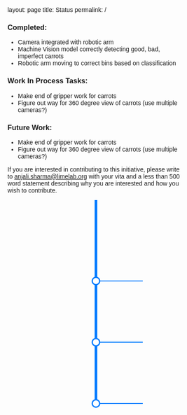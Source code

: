 layout: page
title: Status
permalink: /

### Completed:
- Camera integrated with robotic arm
- Machine Vision model correctly detecting good, bad, imperfect carrots
- Robotic arm moving to correct bins based on classification

### Work In Process Tasks:
- Make end of gripper work for carrots
- Figure out way for 360 degree view of carrots (use multiple cameras?)

### Future Work:
- Make end of gripper work for carrots
- Figure out way for 360 degree view of carrots (use multiple cameras?)

If you are interested in contributing to this initiative, please write to anjali.sharma@limelab.org with your vita and a less than 500 word statement describing why you are interested and how you wish to contribute.

<!-- Timeline section starts here -->
<div class="timeline">
    <!-- Event 1 -->
    <div class="circle">
        <a href="https://youtu.be/nLxlBb88Mvs?feature=shared" target="_blank" class="tooltip">YouTube Video</a>
        <div class="horizontal-line"></div>
        <div class="tooltip-box">YouTube Video</div>
    </div>
    <!-- Event 2 -->
    <div class="circle">
        <a href="https://youtu.be/nLxlBb88Mvs?feature=shared" target="_blank" class="tooltip">Vid2</a>
        <div class="horizontal-line"></div>
        <div class="tooltip-box">Vid2</div>
    </div>
    <!-- Event 3 -->
    <div class="circle">
        <a href="https://youtu.be/nLxlBb88Mvs?feature=shared" target="_blank" class="tooltip">Vid3</a>
        <div class="horizontal-line"></div>
        <div class="tooltip-box">Vid3</div>
    </div>
</div>

<!-- CSS styles for the timeline -->
<style>
    * {
        box-sizing: border-box;
    }

    body {
        font-family: Arial, sans-serif;
    }

    .timeline {
        position: relative;
        max-width: 800px;
        margin: 0 auto;
        padding-top: 40px;
    }

    /* Create the vertical line */
    .timeline::after {
        content: '';
        position: absolute;
        width: 6px;
        background-color: #007bff;
        top: 0;
        bottom: 0;
        left: 50%;
        margin-left: -3px;
    }

    /* Add circles for the timeline events */
    .circle {
        position: relative;
        top: 15px;
        left: 50%;
        transform: translateX(-50%);
        width: 20px;
        height: 20px;
        background-color: white;
        border: 3px solid #007bff;
        border-radius: 50%;
        z-index: 1;
        margin: 120px 0; /* Double the margin to increase the vertical gap */
    }

    .circle a {
        display: block;
        width: 100%;
        height: 100%;
        text-decoration: none;
        color: transparent; /* Hide the link text */
    }

    .circle a:hover {
        background-color: #007bff;
    }

    /* Tooltip box for the circle links */
    .tooltip-box {
        position: absolute;
        top: 50%;
        left: 150%; /* Shift to the right by another inch */
        transform: translateY(-50%);
        width: 150px; /* Set a uniform width */
        height: 150px; /* Set a uniform height */
        padding: 20px; /* Adjust padding */
        background-color: #007bff;
        color: white;
        border-radius: 3px;
        text-align: center;
        font-size: 16px; /* Increase font size */
        display: none;
        z-index: 2;
    }

    .circle:hover .tooltip-box {
        display: block;
    }

    /* Horizontal line connecting the bubble to the tooltip */
    .horizontal-line {
        position: absolute;
        top: 50%;
        left: 100%;
        width: 100px; /* Adjust the width as needed */
        height: 2px;
        background-color: #007bff;
        transform: translateY(-50%);
    }
</style>
